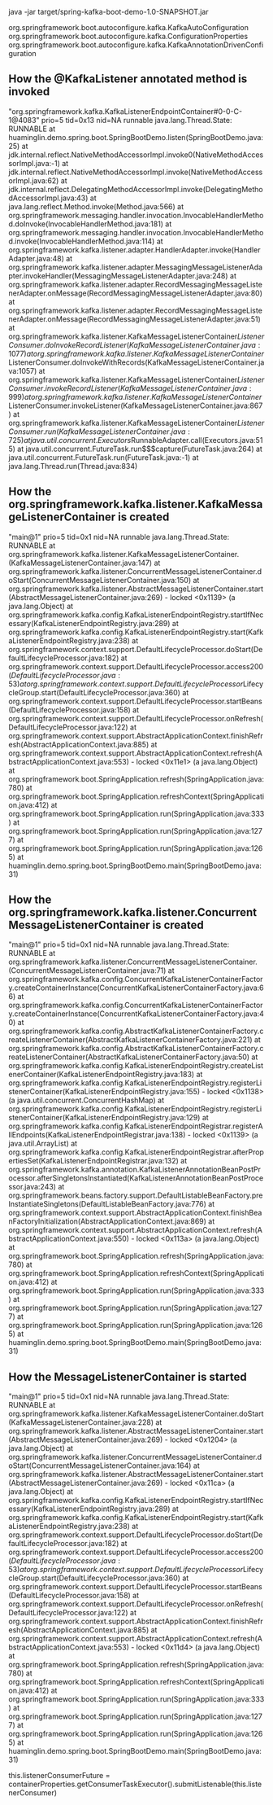 java -jar target/spring-kafka-boot-demo-1.0-SNAPSHOT.jar

org.springframework.boot.autoconfigure.kafka.KafkaAutoConfiguration
org.springframework.boot.autoconfigure.kafka.ConfigurationProperties
org.springframework.boot.autoconfigure.kafka.KafkaAnnotationDrivenConfiguration

## How the @KafkaListener annotated method is invoked

"org.springframework.kafka.KafkaListenerEndpointContainer#0-0-C-1@4083" prio=5 tid=0x13 nid=NA runnable
  java.lang.Thread.State: RUNNABLE
	  at huaminglin.demo.spring.boot.SpringBootDemo.listen(SpringBootDemo.java:25)
	  at jdk.internal.reflect.NativeMethodAccessorImpl.invoke0(NativeMethodAccessorImpl.java:-1)
	  at jdk.internal.reflect.NativeMethodAccessorImpl.invoke(NativeMethodAccessorImpl.java:62)
	  at jdk.internal.reflect.DelegatingMethodAccessorImpl.invoke(DelegatingMethodAccessorImpl.java:43)
	  at java.lang.reflect.Method.invoke(Method.java:566)
	  at org.springframework.messaging.handler.invocation.InvocableHandlerMethod.doInvoke(InvocableHandlerMethod.java:181)
	  at org.springframework.messaging.handler.invocation.InvocableHandlerMethod.invoke(InvocableHandlerMethod.java:114)
	  at org.springframework.kafka.listener.adapter.HandlerAdapter.invoke(HandlerAdapter.java:48)
	  at org.springframework.kafka.listener.adapter.MessagingMessageListenerAdapter.invokeHandler(MessagingMessageListenerAdapter.java:248)
	  at org.springframework.kafka.listener.adapter.RecordMessagingMessageListenerAdapter.onMessage(RecordMessagingMessageListenerAdapter.java:80)
	  at org.springframework.kafka.listener.adapter.RecordMessagingMessageListenerAdapter.onMessage(RecordMessagingMessageListenerAdapter.java:51)
	  at org.springframework.kafka.listener.KafkaMessageListenerContainer$ListenerConsumer.doInvokeRecordListener(KafkaMessageListenerContainer.java:1077)
	  at org.springframework.kafka.listener.KafkaMessageListenerContainer$ListenerConsumer.doInvokeWithRecords(KafkaMessageListenerContainer.java:1057)
	  at org.springframework.kafka.listener.KafkaMessageListenerContainer$ListenerConsumer.invokeRecordListener(KafkaMessageListenerContainer.java:999)
	  at org.springframework.kafka.listener.KafkaMessageListenerContainer$ListenerConsumer.invokeListener(KafkaMessageListenerContainer.java:867)
	  at org.springframework.kafka.listener.KafkaMessageListenerContainer$ListenerConsumer.run(KafkaMessageListenerContainer.java:725)
	  at java.util.concurrent.Executors$RunnableAdapter.call(Executors.java:515)
	  at java.util.concurrent.FutureTask.run$$$capture(FutureTask.java:264)
	  at java.util.concurrent.FutureTask.run(FutureTask.java:-1)
	  at java.lang.Thread.run(Thread.java:834)

## How the org.springframework.kafka.listener.KafkaMessageListenerContainer is created

"main@1" prio=5 tid=0x1 nid=NA runnable
  java.lang.Thread.State: RUNNABLE
	  at org.springframework.kafka.listener.KafkaMessageListenerContainer.<init>(KafkaMessageListenerContainer.java:147)
	  at org.springframework.kafka.listener.ConcurrentMessageListenerContainer.doStart(ConcurrentMessageListenerContainer.java:150)
	  at org.springframework.kafka.listener.AbstractMessageListenerContainer.start(AbstractMessageListenerContainer.java:269)
	  - locked <0x1139> (a java.lang.Object)
	  at org.springframework.kafka.config.KafkaListenerEndpointRegistry.startIfNecessary(KafkaListenerEndpointRegistry.java:289)
	  at org.springframework.kafka.config.KafkaListenerEndpointRegistry.start(KafkaListenerEndpointRegistry.java:238)
	  at org.springframework.context.support.DefaultLifecycleProcessor.doStart(DefaultLifecycleProcessor.java:182)
	  at org.springframework.context.support.DefaultLifecycleProcessor.access$200(DefaultLifecycleProcessor.java:53)
	  at org.springframework.context.support.DefaultLifecycleProcessor$LifecycleGroup.start(DefaultLifecycleProcessor.java:360)
	  at org.springframework.context.support.DefaultLifecycleProcessor.startBeans(DefaultLifecycleProcessor.java:158)
	  at org.springframework.context.support.DefaultLifecycleProcessor.onRefresh(DefaultLifecycleProcessor.java:122)
	  at org.springframework.context.support.AbstractApplicationContext.finishRefresh(AbstractApplicationContext.java:885)
	  at org.springframework.context.support.AbstractApplicationContext.refresh(AbstractApplicationContext.java:553)
	  - locked <0x11e1> (a java.lang.Object)
	  at org.springframework.boot.SpringApplication.refresh(SpringApplication.java:780)
	  at org.springframework.boot.SpringApplication.refreshContext(SpringApplication.java:412)
	  at org.springframework.boot.SpringApplication.run(SpringApplication.java:333)
	  at org.springframework.boot.SpringApplication.run(SpringApplication.java:1277)
	  at org.springframework.boot.SpringApplication.run(SpringApplication.java:1265)
	  at huaminglin.demo.spring.boot.SpringBootDemo.main(SpringBootDemo.java:31)

## How the org.springframework.kafka.listener.ConcurrentMessageListenerContainer is created

"main@1" prio=5 tid=0x1 nid=NA runnable
  java.lang.Thread.State: RUNNABLE
	  at org.springframework.kafka.listener.ConcurrentMessageListenerContainer.<init>(ConcurrentMessageListenerContainer.java:71)
	  at org.springframework.kafka.config.ConcurrentKafkaListenerContainerFactory.createContainerInstance(ConcurrentKafkaListenerContainerFactory.java:66)
	  at org.springframework.kafka.config.ConcurrentKafkaListenerContainerFactory.createContainerInstance(ConcurrentKafkaListenerContainerFactory.java:40)
	  at org.springframework.kafka.config.AbstractKafkaListenerContainerFactory.createListenerContainer(AbstractKafkaListenerContainerFactory.java:221)
	  at org.springframework.kafka.config.AbstractKafkaListenerContainerFactory.createListenerContainer(AbstractKafkaListenerContainerFactory.java:50)
	  at org.springframework.kafka.config.KafkaListenerEndpointRegistry.createListenerContainer(KafkaListenerEndpointRegistry.java:183)
	  at org.springframework.kafka.config.KafkaListenerEndpointRegistry.registerListenerContainer(KafkaListenerEndpointRegistry.java:155)
	  - locked <0x1138> (a java.util.concurrent.ConcurrentHashMap)
	  at org.springframework.kafka.config.KafkaListenerEndpointRegistry.registerListenerContainer(KafkaListenerEndpointRegistry.java:129)
	  at org.springframework.kafka.config.KafkaListenerEndpointRegistrar.registerAllEndpoints(KafkaListenerEndpointRegistrar.java:138)
	  - locked <0x1139> (a java.util.ArrayList)
	  at org.springframework.kafka.config.KafkaListenerEndpointRegistrar.afterPropertiesSet(KafkaListenerEndpointRegistrar.java:132)
	  at org.springframework.kafka.annotation.KafkaListenerAnnotationBeanPostProcessor.afterSingletonsInstantiated(KafkaListenerAnnotationBeanPostProcessor.java:243)
	  at org.springframework.beans.factory.support.DefaultListableBeanFactory.preInstantiateSingletons(DefaultListableBeanFactory.java:776)
	  at org.springframework.context.support.AbstractApplicationContext.finishBeanFactoryInitialization(AbstractApplicationContext.java:869)
	  at org.springframework.context.support.AbstractApplicationContext.refresh(AbstractApplicationContext.java:550)
	  - locked <0x113a> (a java.lang.Object)
	  at org.springframework.boot.SpringApplication.refresh(SpringApplication.java:780)
	  at org.springframework.boot.SpringApplication.refreshContext(SpringApplication.java:412)
	  at org.springframework.boot.SpringApplication.run(SpringApplication.java:333)
	  at org.springframework.boot.SpringApplication.run(SpringApplication.java:1277)
	  at org.springframework.boot.SpringApplication.run(SpringApplication.java:1265)
	  at huaminglin.demo.spring.boot.SpringBootDemo.main(SpringBootDemo.java:31)

## How the MessageListenerContainer is started

"main@1" prio=5 tid=0x1 nid=NA runnable
  java.lang.Thread.State: RUNNABLE
	  at org.springframework.kafka.listener.KafkaMessageListenerContainer.doStart(KafkaMessageListenerContainer.java:228)
	  at org.springframework.kafka.listener.AbstractMessageListenerContainer.start(AbstractMessageListenerContainer.java:269)
	  - locked <0x1204> (a java.lang.Object)
	  at org.springframework.kafka.listener.ConcurrentMessageListenerContainer.doStart(ConcurrentMessageListenerContainer.java:164)
	  at org.springframework.kafka.listener.AbstractMessageListenerContainer.start(AbstractMessageListenerContainer.java:269)
	  - locked <0x11ca> (a java.lang.Object)
	  at org.springframework.kafka.config.KafkaListenerEndpointRegistry.startIfNecessary(KafkaListenerEndpointRegistry.java:289)
	  at org.springframework.kafka.config.KafkaListenerEndpointRegistry.start(KafkaListenerEndpointRegistry.java:238)
	  at org.springframework.context.support.DefaultLifecycleProcessor.doStart(DefaultLifecycleProcessor.java:182)
	  at org.springframework.context.support.DefaultLifecycleProcessor.access$200(DefaultLifecycleProcessor.java:53)
	  at org.springframework.context.support.DefaultLifecycleProcessor$LifecycleGroup.start(DefaultLifecycleProcessor.java:360)
	  at org.springframework.context.support.DefaultLifecycleProcessor.startBeans(DefaultLifecycleProcessor.java:158)
	  at org.springframework.context.support.DefaultLifecycleProcessor.onRefresh(DefaultLifecycleProcessor.java:122)
	  at org.springframework.context.support.AbstractApplicationContext.finishRefresh(AbstractApplicationContext.java:885)
	  at org.springframework.context.support.AbstractApplicationContext.refresh(AbstractApplicationContext.java:553)
	  - locked <0x11d4> (a java.lang.Object)
	  at org.springframework.boot.SpringApplication.refresh(SpringApplication.java:780)
	  at org.springframework.boot.SpringApplication.refreshContext(SpringApplication.java:412)
	  at org.springframework.boot.SpringApplication.run(SpringApplication.java:333)
	  at org.springframework.boot.SpringApplication.run(SpringApplication.java:1277)
	  at org.springframework.boot.SpringApplication.run(SpringApplication.java:1265)
	  at huaminglin.demo.spring.boot.SpringBootDemo.main(SpringBootDemo.java:31)

this.listenerConsumerFuture = containerProperties.getConsumerTaskExecutor().submitListenable(this.listenerConsumer)
